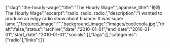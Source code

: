 {"slug":"the-hourly-wage","title":"The Hourly Wage","japanese_title":"毎時 The Hourly Wage","excerpt":"radio. radio. radio.","description":"I wanted to produce an edgy radio show about finance. It was super lame.","featured_image":"","background_image":"images/cool/coola.jpg","draft":false,"status":"archive","date":"2010-01-01","end_date":"2010-01-01","start_date":"2010-01-01","socials":[],"tags":[],"categories":["radio"],"links":[]}
